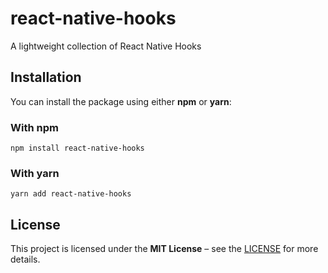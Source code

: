 # react-native-hooks
A lightweight collection of React Native Hooks

## Installation
You can install the package using either **npm** or **yarn**:

### With npm
```
npm install react-native-hooks
```

### With yarn
```
yarn add react-native-hooks
```

## License
This project is licensed under the **MIT License** – see the [LICENSE](./LICENSE) for more details.
